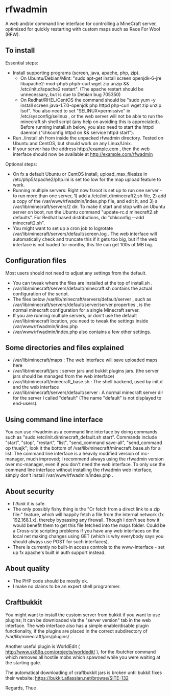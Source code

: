 rfwadmin
========

A web and/or command line interface for controlling a MineCraft server, optimized for quickly restarting with custom maps such as Race For Wool (RFW).

To install
----------

Essential steps:

- Install supporting programs (screen, java, apache, php, zip).
    - On Ubuntu/Debian/Mint: "sudo apt-get install screen openjdk-6-jre libapache2-mod-php5 php5-curl wget zip unzip && /etc/init.d/apache2 restart". (The apache restart should be unnecessary, but is due to Debian bug 705350)
    - On Redhat/RHEL/CentOS the command should be "sudo yum -y install screen java-1.7.0-openjdk php httpd php-curl wget zip unzip lsof". You also need to set "SELINUX=permissive" in /etc/sysconfig/selinux , or the web server will not be able to run the minecraft.sh shell script (any help on avoiding this is appreciated). Before running install.sh below, you also need to start the httpd daemon ("chkconfig httpd on && service httpd start").
- Run ./install.sh from inside the unpacked rfwadmin directory. Tested on Ubuntu and CentOS, but should work on any Linux/Unix.
- If your server has the address http://example.com , then the web interface should now be available at http://example.com/rfwadmin

Optional steps:

- On fx a default Ubuntu or CentOS install, upload_max_filesize in /etc/php5/apache2/php.ini is set too low for the map upload feature to work.
- Running multiple servers: Right now fsroot is set up to run one server - to run more than one server, 1) add a /etc/init.d/minecraft2.sh file, 2) add a copy of the /var/www/rfwadmin/index.php file, and edit it, and 3) a /var/lib/minecraft/servers/2 dir. To make it start and stop with an Ubuntu server on boot, run the Ubuntu command "update-rc.d minecraft2.sh defaults". For Redhat based distributions, do "chkconfig --add minecraft2.sh".
- You might want to set up a cron job to logrotate /var/lib/minecraft/servers/default/screen.log . The web interface will automatically check and truncate this if it gets too big, but if the web interface is not loaded for months, this file can get 100s of MB big.

Configuration files
-------------------

Most users should not need to adjust any settings from the default.

- You can tweak where the files are installed at the top of install.sh .
- /var/lib/minecraft/servers/default/minecraft.sh contains the actual configuration of the script.
- The files below /var/lib/minecraft/servers/default/server , such as /var/lib/minecraft/servers/default/server/server.properties , is the normal minecraft configuration for a single Minecraft server.
- If you are running multiple servers, or don't use the default /var/lib/minecraft location, you need to tweak the settings inside /var/www/rfwadmin/index.php
- /var/www/rfwadmin/index.php also contains a few other settings.

Some directories and files explained
------------------------------------

- /var/lib/minecraft/maps : The web interface will save uploaded maps here
- /var/lib/minecraft/jars : server jars and bukkit plugins jars. (the server jars should be managed from the web interface)
- /var/lib/minecraft/minecraft_base.sh : The shell backend, used by init.d and the web interface
- /var/lib/minecraft/servers/default/server : A normal minecraft server dir for the server I called "default" (The name "default" is not displayed to end-users).

Using command line interface
----------------------------

You can use rfwadmin as a command line interface by doing commands such as "sudo /etc/init.d/minecraft_default.sh start". Commands include "start", "stop", "restart", "list", "send_command save-all", "send_command op thuejk"; look it the bottom of /var/lib/minecraft/minecraft_base.sh for a list. The command line interface is a heavily modified version of mc-manager, much improved; I recommend always using the rfwadmin version over mc-manager, even if you don't need the web interface. To only use the command line interface without installing the rfwadmin web interface, simply don't install /var/www/rfwadmin/index.php .

About security
--------------

- I *think* it is safe.
- The only possibly fishy thing is the "Or fetch from a direct link to a zip file:" feature, which will happily fetch a file from the internal network (fx 192.168.1.x), thereby bypassing any firewall. Though I don't see how it would benefit them to get this file fetched into the maps folder. Could be a Cross-site scripting problems if you have any web interfaces on the local net making changes using GET (which is why everybody says you should always use POST for such interfaces).
- There is currently no built-in access controls to the www-interface - set up fx apache's built in auth support instead.

About quality
-------------

- The PHP code should be mostly ok.
- I make no claims to be an expert shell programmer.

Craftbukkit
-----------

You might want to install the custom server from bukkit if you want to
use plugins; It can be downloaded via the "server version" tab in the
web interface. The web interface also has a simple enable/disable
plugin functionality, if the plugins are placed in the correct
subdirectory of /var/lib/minecraft/jars/plugins/ .

Another useful plugin is WorldEdit ( http://www.sk89q.com/projects/worldedit/ ), for the /butcher command which removes all hostile mobs which spawned while you were waiting at the starting gate.

The automatical downloading of craftbukkit jars is broken until bukkit fixes their website: https://bukkit.atlassian.net/browse/SITE-132

Regards, Thue
